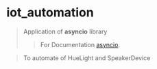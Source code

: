 # iot_automation
> Application of **asyncio** library
>> For Documentation [asyncio](https://docs.python.org/3/library/asyncio.html).<br>

> To automate of HueLight and SpeakerDevice
